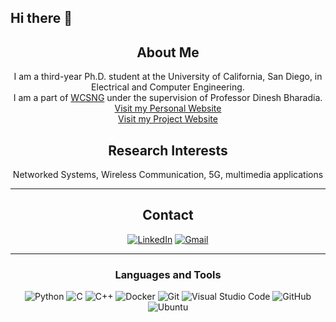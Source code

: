 ## Hi there 👋

<!--
**ushasigh/ushasigh** is a ✨ _special_ ✨ repository because its `README.md` (this file) appears on your GitHub profile.

Here are some ideas to get you started:

- 🔭 I’m currently working on ...
- 🌱 I’m currently learning ...
- 👯 I’m looking to collaborate on ...
- 🤔 I’m looking for help with ...
- 💬 Ask me about ...
- 📫 How to reach me: ...
- 😄 Pronouns: ...
- ⚡ Fun fact: ...
-->

<div align="center">
  
## About Me
I am a third-year Ph.D. student at the University of California, San Diego, in Electrical and Computer Engineering.  
I am a part of <a href="https://wcsng.ucsd.edu/" target="_blank">WCSNG</a> under the supervision of Professor Dinesh Bharadia.  
[Visit my Personal Website](https://ushasigh.github.io)    
[Visit my Project Website](https://edgeric.github.io)    


## Research Interests
Networked Systems, Wireless Communication, 5G, multimedia applications 

-------------------

## Contact
<a href="https://www.linkedin.com/in/ushasighosh97/">![LinkedIn](https://img.shields.io/badge/LinkedIn-0077B5?style=for-the-badge&logo=linkedin&logoColor=white)</a> <a href="mailto:ughosh@ucsd.edu">![Gmail](https://img.shields.io/badge/Gmail-D14836?style=for-the-badge&logo=gmail&logoColor=white)</a>

-------------------

### Languages and Tools  
![Python](https://img.shields.io/badge/Python-14354C?style=for-the-badge&logo=python&logoColor=white) ![C](https://img.shields.io/badge/C-00599C?style=for-the-badge&logo=c&logoColor=white) ![C++](https://img.shields.io/badge/C%2B%2B-00599C?style=for-the-badge&logo=c%2B%2B&logoColor=white) ![Docker](https://img.shields.io/badge/docker-%230db7ed.svg?style=for-the-badge&logo=docker&logoColor=white) ![Git](https://img.shields.io/badge/git-%23F05033.svg?style=for-the-badge&logo=git&logoColor=white) ![Visual Studio Code](https://img.shields.io/badge/VisualStudioCode-0078d7.svg?style=for-the-badge&logo=visual-studio-code&logoColor=white) ![GitHub](https://img.shields.io/badge/github-%23121011.svg?style=for-the-badge&logo=github&logoColor=white) ![Ubuntu](https://img.shields.io/badge/Ubuntu-E95420?style=for-the-badge&logo=ubuntu&logoColor=white) 
